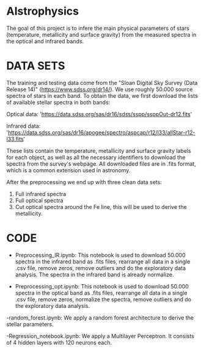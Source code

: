 # AIstrophysics
The goal of this project is to infere the main physical parameters of stars (temperature, metallicity and surface gravity) from the measured spectra in the optical and infrared bands.

# DATA SETS
The training and testing data come from the "Sloan Digital Sky Survey (Data Release 14)"  (https://www.sdss.org/dr14/). We use roughly 50.000 source spectra of stars in each band.
To obtain the data, we first download the lists of available stellar spectra in both bands:

Optical data: 'https://data.sdss.org/sas/dr16/sdss/sspp/ssppOut-dr12.fits'

Infrared data: 'https://data.sdss.org/sas/dr16/apogee/spectro/aspcap/r12/l33/allStar-r12-l33.fits'

These lists contain the temperature, metallicity and surface gravity labels for each object, as well as all the necessary identifiers to download the spectra from the survey's webpage. All downloaded files are in .fits format, which is a common extension used in astronomy. 

After the preprocessing we end up with three clean data sets: 

1. Full infrared spectra
2. Full optical spectra
3. Cut optical spectra around the Fe line, this will be used to derive the metallicity.


# CODE

- Preprocessing_IR.ipynb: This notebook is used to download 50.000 spectra in the infrared band as .fits files, rearrange all data in a single .csv file, remove zeros, remove outliers and do the exploratory data analysis. The spectra in the infrared band is already normalize.

- Preprocessing_opt.ipynb: This notebook is used to download 50.000 spectra in the optical band as .fits files, rearrange all data in a single .csv file, remove zeros, normalize the spectra, remove outliers and do the exploratory data analysis. 

-random_forest.ipynb: We apply a random forest architecture to derive the stellar parameters.

-Regression_notebook.ipynb: We apply a Multilayer Perceptron. It consists of 4 hidden layers with 120 neurons each. 
